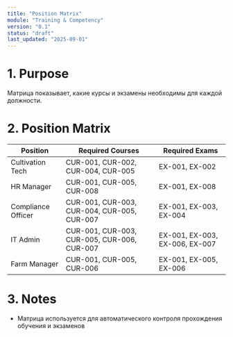 ```yaml
---
title: "Position Matrix"
module: "Training & Competency"
version: "0.1"
status: "draft"
last_updated: "2025-09-01"
---
```


# 1. Purpose

Матрица показывает, какие курсы и экзамены необходимы для каждой должности.

# 2. Position Matrix

| Position           | Required Courses                            | Required Exams                 |
| ------------------ | ------------------------------------------- | ------------------------------ |
| Cultivation Tech   | CUR-001, CUR-002, CUR-004, CUR-005          | EX-001, EX-002                 |
| HR Manager         | CUR-001, CUR-005, CUR-008                   | EX-001, EX-008                 |
| Compliance Officer | CUR-001, CUR-003, CUR-004, CUR-005, CUR-007 | EX-001, EX-003, EX-004         |
| IT Admin           | CUR-001, CUR-003, CUR-005, CUR-006, CUR-007 | EX-001, EX-003, EX-006, EX-007 |
| Farm Manager       | CUR-001, CUR-005, CUR-006                   | EX-001, EX-005, EX-006         |

# 3. Notes

- Матрица используется для автоматического контроля прохождения обучения и экзаменов
